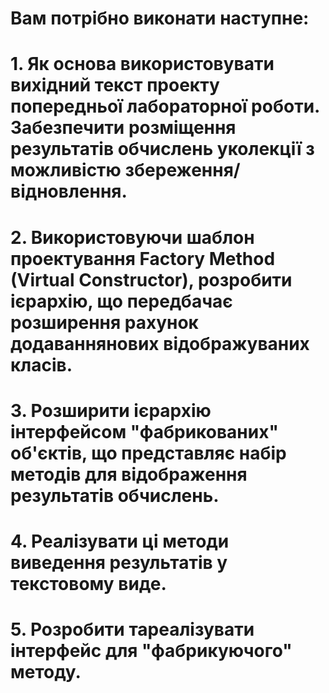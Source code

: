 # Вам потрібно виконати наступне:
# 1. Як основа використовувати вихідний текст проекту попередньої лабораторної роботи. Забезпечити розміщення результатів обчислень уколекції з можливістю збереження/відновлення.
# 2. Використовуючи шаблон проектування Factory Method (Virtual Constructor), розробити ієрархію, що передбачає розширення рахунок додаваннянових відображуваних класів.
# 3. Розширити ієрархію інтерфейсом "фабрикованих" об'єктів, що представляє набір методів для відображення результатів обчислень.
# 4. Реалізувати ці методи виведення результатів у текстовому виде.
# 5. Розробити тареалізувати інтерфейс для "фабрикуючого" методу.

